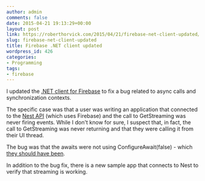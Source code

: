 ```yaml
---
author: admin
comments: false
date: 2015-04-21 19:13:29+00:00
layout: post
link: https://roberthorvick.com/2015/04/21/firebase-net-client-updated/
slug: firebase-net-client-updated
title: Firebase .NET client updated
wordpress_id: 426
categories:
- Programming
tags:
- firebase
---
```


I updated the [.NET client for Firebase](https://www.nuget.org/packages/FirebaseSharp/) to fix a bug related to async calls and synchronization contexts.

The specific case was that a user was writing an application that connected to the [Nest API](https://developer.nest.com/) (which uses Firebase) and the call to GetStreaming was never firing events.  While I don't know for sure, I suspect that, in fact, the call to GetStreaming was never returning and that they were calling it from their UI thread.

The bug was that the awaits were not using ConfigureAwait(false) - which [they should have been](https://msdn.microsoft.com/en-us/magazine/jj991977.aspx).

In addition to the bug fix, there is a new sample app that connects to Nest to verify that streaming is working.
